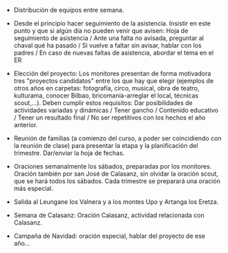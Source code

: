 [nombre]: <> (Primer Trimestre)
[sidebar]: <> (1º Trimestre)
[icon]: <> (fa-1)
[exit]: <> (exit)

- Distribución de equipos entre semana.

- Desde el principio hacer seguimiento de la asistencia. Insistir en este punto y que si algún día no pueden venir que avisen: Hoja de seguimiento de asistencia / Ante una falta no avisada, preguntar al chaval qué ha pasado / Si vuelve a faltar sin avisar, hablar con los padres / En caso de nuevas faltas de asistencia, abordar el tema en el ER

- Elección del proyecto: Los monitores presentan de forma motivadora tres "proyectos candidatos" entre los que hay que elegir (ejemplos de otros años en carpetas: fotografía, circo, musical, obra de teatro, kulturama, conocer Bilbao, bricomanía-arreglar el local, técnicas scout,...). Deben cumplir estos requisitos: Dar posibilidades de actividades variadas y dinámicas / Tener gancho / Contenido educativo / Tener un resultado final / No ser repetitivos con los hechos el año anterior.

- Reunión de familias (a comienzo del curso, a poder ser coincidiendo con la reunión de clase) para presentar la etapa y la planificación del trimestre. Dar/enviar la hoja de fechas.

- Oraciones semanalmente los sábados, preparadas por los monitores. Oración también por san José de Calasanz, sin olvidar la oración scout, que se hará todos los sábados. Cada trimestre se preparará una oración más especial.

- Salida al Leungane los Valnera y a los montes Upo y Artanga los Eretza.

- Semana de Calasanz: Oración Calasanz, actividad relacionada con Calasanz.

- Campaña de Navidad: oración especial, hablar del proyecto de ese año...
